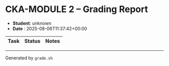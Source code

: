 # CKA-MODULE 2 – Grading Report
- **Student**: unknown
- **Date**   : 2025-08-06T11:37:42+00:00

| Task | Status | Notes |
|------|--------|-------|

---
Generated by `grade.sh`
